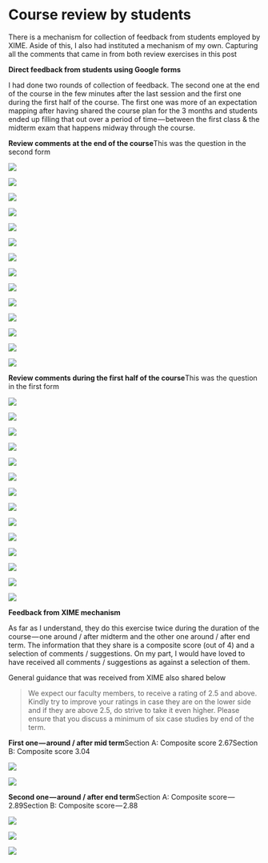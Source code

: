 # Course review by students

There is a mechanism for collection of feedback from students employed by XIME. Aside of this, I also had instituted a mechanism of my own. Capturing all the comments that came in from both review exercises in this post

**Direct feedback from students using Google forms**

I had done two rounds of collection of feedback. The second one at the end of the course in the few minutes after the last session and the first one during the first half of the course. The first one was more of an expectation mapping after having shared the course plan for the 3 months and students ended up filling that out over a period of time — between the first class & the midterm exam that happens midway through the course.

**Review comments at the end of the course**This was the question in the second form

![](https://cdn-images-1.medium.com/max/533/1*dRqImJb0S_zfT3XgYYD6Lw.png)

![](https://cdn-images-1.medium.com/max/533/1*DkmuJ_GWCfMg6zSfWI3ZRQ.png)

![](https://cdn-images-1.medium.com/max/533/1*Ld3Ibu0I5k_b7LUBnPuuvg.png)

![](https://cdn-images-1.medium.com/max/533/1*Fj4gbC766js3AbvNC9lB5Q.png)

![](https://cdn-images-1.medium.com/max/533/1*ZP7e_u1p-R3fLKRFzG_cgA.png)

![](https://cdn-images-1.medium.com/max/533/1*66jEQqCdTtSxch8q2q2lRA.png)

![](https://cdn-images-1.medium.com/max/533/1*UMvTpdNUT3SOOgPTpu_ZgA.png)

![](https://cdn-images-1.medium.com/max/533/1*qya61AjPHa60Z7C3gTyeBw.png)

![](https://cdn-images-1.medium.com/max/533/1*yJbg87m13IPXVXtUFboz7w.png)

![](https://cdn-images-1.medium.com/max/533/1*qruylb508d_sGGRouPoHJA.png)

![](https://cdn-images-1.medium.com/max/533/1*_Ay8TyOJd7JkbNXvmZJ8rQ.png)

![](https://cdn-images-1.medium.com/max/533/1*CNH4c1KpjEO_LIIklm8hMQ.png)

![](https://cdn-images-1.medium.com/max/533/1*ZqmYNKCFGrWwX4aKhm60cw.png)

![](https://cdn-images-1.medium.com/max/533/1*7bRFkAyRn-aqNXryBTUFKA.png)

**Review comments during the first half of the course**This was the question in the first form

![](https://cdn-images-1.medium.com/max/533/1*w9KGuewT-Q9fOPcj0WAv3g.png)

![](https://cdn-images-1.medium.com/max/533/1*O7jg1H-hfA73o71MdmPumQ.png)

![](https://cdn-images-1.medium.com/max/533/1*5-2HGgQtnjGL9HrZJGq62A.png)

![](https://cdn-images-1.medium.com/max/533/1*-3L9K5l2itWl6NP_iEZzbg.png)

![](https://cdn-images-1.medium.com/max/533/1*Fv93uVum_HXbVtLTbOIT5w.png)

![](https://cdn-images-1.medium.com/max/533/1*Rt3lO9EJQ6pWzYAoG8Msiw.png)

![](https://cdn-images-1.medium.com/max/533/1*GBDdSdHzox91xQAJqU7gNA.png)

![](https://cdn-images-1.medium.com/max/533/1*dP_WOJYuxPfZGKGRSWu9zg.png)

![](https://cdn-images-1.medium.com/max/533/1*_3Wo0vpLtNeDJ2liv2CExQ.png)

![](https://cdn-images-1.medium.com/max/533/1*ziPWVFMApQvquaRO6Ab5aQ.png)

![](https://cdn-images-1.medium.com/max/533/1*tkHs7pDuxBlJ3q4cmCd1-Q.png)

![](https://cdn-images-1.medium.com/max/533/1*HYqWQvEKcHHfYLtds5kD7g.png)

![](https://cdn-images-1.medium.com/max/533/1*WeDCz7zmkB_m2TKUYWX3jQ.png)

![](https://cdn-images-1.medium.com/max/533/1*AcTbFk5kOWv4D54AC_RqMw.png)

**Feedback from XIME mechanism**

As far as I understand, they do this exercise twice during the duration of the course — one around / after midterm and the other one around / after end term. The information that they share is a composite score \(out of 4\) and a selection of comments / suggestions. On my part, I would have loved to have received all comments / suggestions as against a selection of them.

General guidance that was received from XIME also shared below

> We expect our faculty members, to receive a rating of 2.5 and above. Kindly try to improve your ratings in case they are on the lower side and if they are above 2.5, do strive to take it even higher. Please ensure that you discuss a minimum of six case studies by end of the term.

**First one — around / after mid term**Section A: Composite score 2.67Section B: Composite score 3.04

![](https://cdn-images-1.medium.com/max/533/1*CpzPl1yh_UFa1WjXkQAj0g.png)

![](https://cdn-images-1.medium.com/max/533/1*dBXqUbwxxQeu-qo8-uLMpg.png)

**Second one — around / after end term**Section A: Composite score — 2.89Section B: Composite score — 2.88

![](https://cdn-images-1.medium.com/max/533/1*wWu6t7vfd-YqHAIMVyt_QA.png)

![](https://cdn-images-1.medium.com/max/533/1*_vCxOnSNC7LrXMwFSR-y4g.png)

![](https://cdn-images-1.medium.com/max/533/1*5K1pwYBHdV14iwIl-kNzvA.png)

